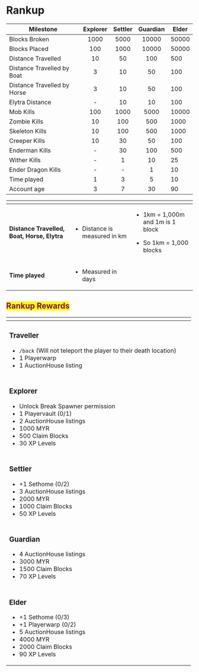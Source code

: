 # Rankup



| Milestone                   | Explorer | Settler | Guardian | Elder |
| --------------------------- | :------: | :-----: | :------: | ----- |
| Blocks Broken               |   1000   |   5000  |   10000  | 50000 |
| Blocks Placed               |    100   |   1000  |   10000  | 50000 |
| Distance Travelled          |    10    |    50   |    100   | 500   |
| Distance Travelled by Boat  |     3    |    10   |    50    | 100   |
| Distance Travelled by Horse |     3    |    10   |    50    | 100   |
| Elytra Distance             |     -    |    10   |    10    | 100   |
| Mob Kills                   |    100   |   1000  |   5000   | 10000 |
| Zombie Kills                |    10    |   100   |    500   | 1000  |
| Skeleton Kills              |    10    |   100   |    500   | 1000  |
| Creeper Kills               |    10    |    30   |    50    | 100   |
| Enderman Kills              |     -    |    30   |    100   | 500   |
| Wither Kills                |     -    |    1    |    10    | 25    |
| Ender Dragon Kills          |     -    |    -    |     1    | 10    |
| Time played                 |     1    |    3    |     5    | 10    |
| Account age                 |     3    |    7    |    30    | 90    |

<table data-view="cards"><thead><tr><th></th><th></th><th></th></tr></thead><tbody><tr><td><strong>Distance Travelled, Boat, Horse, Elytra</strong></td><td><ul><li>Distance is measured in km</li></ul></td><td><ul><li>1km = 1,000m and 1m is 1 block</li></ul><ul><li>So 1km = 1,000 blocks</li></ul></td></tr><tr><td><strong>Time played</strong></td><td><ul><li>Measured in days</li></ul></td><td></td></tr></tbody></table>



## <mark style="color:purple;">Rankup Rewards</mark>

<table data-view="cards"><thead><tr><th></th><th></th><th></th></tr></thead><tbody><tr><td><p></p><h3>Traveller</h3><ul><li><code>/back</code> (Will not teleport the player to their death location)</li><li>1 Playerwarp</li><li>1 AuctionHouse listing</li></ul></td><td></td><td></td></tr><tr><td><p></p><h3>Explorer</h3><ul><li>Unlock Break Spawner permission</li><li>1 Playervault (0/1)</li><li>2 AuctionHouse listings</li><li>1000 MYR</li><li>500 Claim Blocks</li><li>30 XP Levels</li></ul></td><td></td><td></td></tr><tr><td><p></p><h3>Settler</h3><ul><li>+1 Sethome (0/2)</li><li>3 AuctionHouse listings</li><li>2000 MYR</li><li>1000 Claim Blocks</li><li>50 XP Levels</li></ul></td><td></td><td></td></tr><tr><td><p></p><h3>Guardian</h3><ul><li>4 AuctionHouse listings</li><li>3000 MYR</li><li>1500 Claim Blocks</li><li>70 XP Levels</li></ul></td><td></td><td></td></tr><tr><td><p></p><h3>Elder</h3><ul><li>+1 Sethome (0/3)</li><li>+1 Playerwarp (0/2)</li><li>5 AuctionHouse listings</li><li>4000 MYR</li><li>2000 Claim Blocks</li><li>90 XP Levels</li></ul></td><td></td><td></td></tr></tbody></table>

